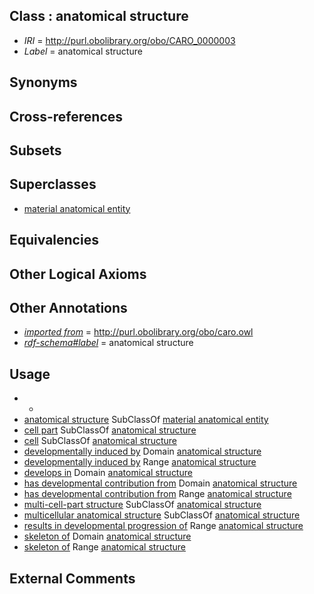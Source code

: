 
## Class : anatomical structure

 * *IRI* = http://purl.obolibrary.org/obo/CARO_0000003
 * *Label* = anatomical structure

## Synonyms


## Cross-references


## Subsets


## Superclasses

 * [material anatomical entity](../../CARO/06/CARO_0000006.md)

## Equivalencies


## Other Logical Axioms


## Other Annotations

 * *[imported from](../../IAO/12/IAO_0000412.md)* = http://purl.obolibrary.org/obo/caro.owl
 * *[rdf-schema#label](../../el/rdf-schema#label.md)* = anatomical structure

## Usage

 * -
 * [anatomical structure](../../CARO/03/CARO_0000003.md) SubClassOf [material anatomical entity](../../CARO/06/CARO_0000006.md)
 * [cell part](../../CARO/14/CARO_0000014.md) SubClassOf [anatomical structure](../../CARO/03/CARO_0000003.md)
 * [cell](../../CL/00/CL_0000000.md) SubClassOf [anatomical structure](../../CARO/03/CARO_0000003.md)
 * [developmentally induced by](../../RO/56/RO_0002256.md) Domain [anatomical structure](../../CARO/03/CARO_0000003.md)
 * [developmentally induced by](../../RO/56/RO_0002256.md) Range [anatomical structure](../../CARO/03/CARO_0000003.md)
 * [develops in](../../RO/26/RO_0002226.md) Domain [anatomical structure](../../CARO/03/CARO_0000003.md)
 * [has developmental contribution from](../../RO/54/RO_0002254.md) Domain [anatomical structure](../../CARO/03/CARO_0000003.md)
 * [has developmental contribution from](../../RO/54/RO_0002254.md) Range [anatomical structure](../../CARO/03/CARO_0000003.md)
 * [multi-cell-part structure](../../CARO/00/CARO_0001000.md) SubClassOf [anatomical structure](../../CARO/03/CARO_0000003.md)
 * [multicellular anatomical structure](../../CARO/00/CARO_0010000.md) SubClassOf [anatomical structure](../../CARO/03/CARO_0000003.md)
 * [results in developmental progression of](../../RO/95/RO_0002295.md) Range [anatomical structure](../../CARO/03/CARO_0000003.md)
 * [skeleton of](../../RO/76/RO_0002576.md) Domain [anatomical structure](../../CARO/03/CARO_0000003.md)
 * [skeleton of](../../RO/76/RO_0002576.md) Range [anatomical structure](../../CARO/03/CARO_0000003.md)

## External Comments


